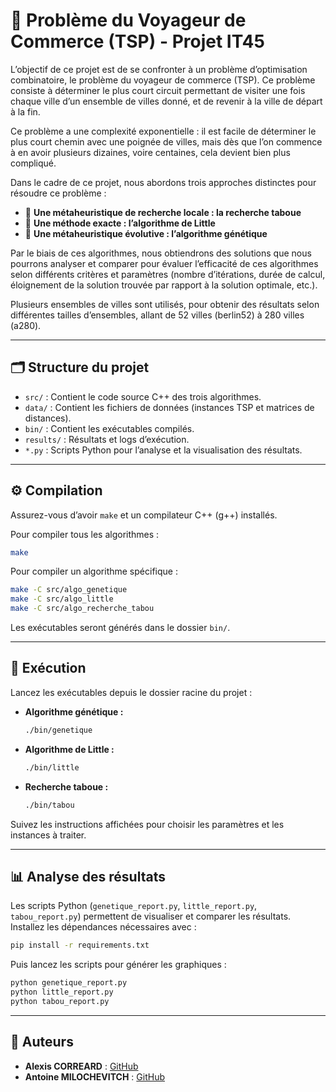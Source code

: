 # 🧭 Problème du Voyageur de Commerce (TSP) - Projet IT45

L’objectif de ce projet est de se confronter à un problème d’optimisation combinatoire, le problème du voyageur de commerce (TSP). Ce problème consiste à déterminer le plus court circuit permettant de visiter une fois chaque ville d’un ensemble de villes donné, et de revenir à la ville de départ à la fin.

Ce problème a une complexité exponentielle : il est facile de déterminer le plus court chemin avec une poignée de villes, mais dès que l’on commence à en avoir plusieurs dizaines, voire centaines, cela devient bien plus compliqué.

Dans le cadre de ce projet, nous abordons trois approches distinctes pour résoudre ce problème :
- 🔄 **Une métaheuristique de recherche locale : la recherche taboue**
- 🧮 **Une méthode exacte : l’algorithme de Little**
- 🧬 **Une métaheuristique évolutive : l’algorithme génétique**

Par le biais de ces algorithmes, nous obtiendrons des solutions que nous pourrons analyser et comparer pour évaluer l’efficacité de ces algorithmes selon différents critères et paramètres (nombre d’itérations, durée de calcul, éloignement de la solution trouvée par rapport à la solution optimale, etc.).

Plusieurs ensembles de villes sont utilisés, pour obtenir des résultats selon différentes tailles d’ensembles, allant de 52 villes (berlin52) à 280 villes (a280).

---

## 🗂️ Structure du projet

- `src/` : Contient le code source C++ des trois algorithmes.
- `data/` : Contient les fichiers de données (instances TSP et matrices de distances).
- `bin/` : Contient les exécutables compilés.
- `results/` : Résultats et logs d’exécution.
- `*.py` : Scripts Python pour l’analyse et la visualisation des résultats.

---

## ⚙️ Compilation

Assurez-vous d’avoir `make` et un compilateur C++ (g++) installés.

Pour compiler tous les algorithmes :
```sh
make
```

Pour compiler un algorithme spécifique :
```sh
make -C src/algo_genetique
make -C src/algo_little
make -C src/algo_recherche_tabou
```

Les exécutables seront générés dans le dossier `bin/`.

---

## 🚀 Exécution

Lancez les exécutables depuis le dossier racine du projet :

- **Algorithme génétique :**
  ```sh
  ./bin/genetique
  ```

- **Algorithme de Little :**
  ```sh
  ./bin/little
  ```

- **Recherche taboue :**
  ```sh
  ./bin/tabou
  ```

Suivez les instructions affichées pour choisir les paramètres et les instances à traiter.

---

## 📊 Analyse des résultats

Les scripts Python (`genetique_report.py`, `little_report.py`, `tabou_report.py`) permettent de visualiser et comparer les résultats. Installez les dépendances nécessaires avec :

```sh
pip install -r requirements.txt
```

Puis lancez les scripts pour générer les graphiques :

```sh
python genetique_report.py
python little_report.py
python tabou_report.py
```

---

## 👥 Auteurs

- **Alexis CORREARD** : [GitHub](https://github.com/AlexiCor)
- **Antoine MILOCHEVITCH** : [GitHub](https://github.com/AntoineMilochevitch)